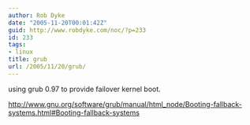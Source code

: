 ```yaml
---
author: Rob Dyke
date: "2005-11-20T00:01:42Z"
guid: http://www.robdyke.com/noc/?p=233
id: 233
tags:
- linux
title: grub
url: /2005/11/20/grub/
---
```

using grub 0.97 to provide failover kernel boot.

http://www.gnu.org/software/grub/manual/html_node/Booting-fallback-systems.html#Booting-fallback-systems